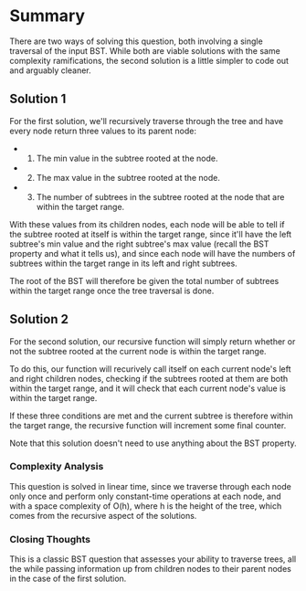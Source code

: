 # Summary

There are two ways of solving this question, both involving a single traversal of the input BST. While both are viable solutions with the same complexity ramifications, the second solution is a little simpler to code out and arguably cleaner.

## Solution 1

For the first solution, we'll recursively traverse through the tree and have every node return three values to its parent node:

   - 1) The min value in the subtree rooted at the node.
   - 2) The max value in the subtree rooted at the node.
   - 3) The number of subtrees in the subtree rooted at the node that are within the target range.
   
With these values from its children nodes, each node will be able to tell if the subtree rooted at itself is within the target range, since it'll have the left subtree's min value and the right subtree's max value (recall the BST property and what it tells us), and since each node will have the numbers of subtrees within the target range in its left and right subtrees.

The root of the BST will therefore be given the total number of subtrees within the target range once the tree traversal is done.

## Solution 2

For the second solution, our recursive function will simply return whether or not the subtree rooted at the current node is within the target range.

To do this, our function will recurively call itself on each current node's left and right children nodes, checking if the subtrees rooted at them are both within the target range, and it will check that each current node's value is within the target range.

If these three conditions are met and the current subtree is therefore within the target range, the recursive function will increment some final counter.

Note that this solution doesn't need to use anything about the BST property.

### Complexity Analysis

This question is solved in linear time, since we traverse through each node only once and perform only constant-time operations at each node, and with a space complexity of O(h), where h is the height of the tree, which comes from the recursive aspect of the solutions.

### Closing Thoughts

This is a classic BST question that assesses your ability to traverse trees, all the while passing information up from children nodes to their parent nodes in the case of the first solution.